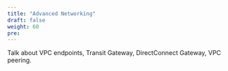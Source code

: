 ```yaml
---
title: "Advanced Networking"
draft: false
weight: 60
pre: 
---
```




Talk about VPC endpoints, Transit Gateway, DirectConnect Gateway, VPC peering.











